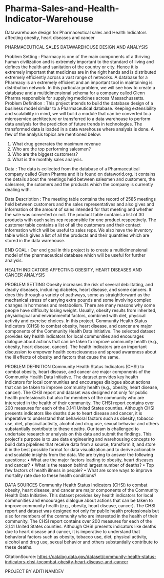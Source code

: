 # Pharma-Sales-and-Health-Indicator-Warehouse
Datawarehouse design for Pharmaceutical sales and Health Indicators affecting obesity, heart diseases and cancer

PHARMACEUTICAL SALES DATAWAREHOUSE DESIGN AND ANALYSIS

Problem Setting :
Pharmacy is one of the main components of a thriving human civilization and is extremely important
to the standard of living and defines the health and sanitation of the country or city. Hence it is
extremely important that medicines are in the right hands and is distributed extremely efficiently
across a vast range of networks. A database for a Pharmacy is an extremely efficient and an
important tool in maintaining is distribution network. In this particular problem, we will see how to
create a database and a multidimensional schema for a company called Glenn Pharma responsible
for supplying medicines across Massachussetts.
Problem Definition :
This project intends to build the database design of a business model similar to a Pharmaceutical
database. Keeping extensibility and scalability in mind, we will build a module that can be converted
to a microservice architecture or transferred to a data warehouse to perform data analysis for the
prediction of future trends in technologies. The transformed data is loaded in a data warehouse
where analysis is done. A few of the analysis topics are mentioned below:
1. What drug generates the maximum revenue
2. Who are the top performing salesmen?
3. Who are the biggest customers?
4. What is the monthly sales analysis.


Data :
The data is collected from the database of a Pharmaceutical company called Glenn Pharma and it is
found on dataworld.org. It contains the details about the meetings held between salesmen and
customers, the salesmen, the sutomers and the products which the company is currently dealing
with.


Data Description :
The meeting table contains the record of 2585 meetings held between customers and the sales
representatives and also gives and information of the amount of sales intended for that meeting and
whether the sale was converted or not. The product table contains a list of 30 products with each
sales rep responsible for one product respectively. The customer table contains a list of all the
customers and their contact information which will be useful to sales reps. We also have the
inventory table which gives a list of all the products and their quantities which are stored in the data
warehouse.


END GOAL :
Our end goal in this project is to create a multidimensional model of the pharmaceutical database
which will be useful for further analysis.

HEALTH INDICATORS AFFECTING OBESITY, HEART DISEASES AND CANCER ANALYSIS

PROBLEM SETTING
Obesity increases the risk of several debilitating, and deadly diseases, including diabetes,
heart disease, and some cancers. It does this through a variety of pathways, some as
straightforward as the mechanical stress of carrying extra pounds and some involving
complex changes in hormones and metabolism. There are many reasons why some people
have difficulty losing weight. Usually, obesity results from inherited, physiological and
environmental factors, combined with diet, physical activity and exercise choices. In this
project, Community Health Status Indicators (CHSI) to combat obesity, heart disease, and
cancer are major components of the Community Health Data Initiative. The selected
dataset provides key health indicators for local communities and encourages dialogue about
actions that can be taken to improve community health (e.g., obesity, heart disease, cancer).
The health indicators are an important discussion to empower health consciousness and
spread awareness about the ill effects of obesity and factors that cause the same.

PROBLEM DEFINITION
Community Health Status Indicators (CHSI) to combat obesity, heart disease, and cancer
are major components of the Community Health Data Initiative. The dataset provides key
health indicators for local communities and encourages dialogue about actions that can be
taken to improve community health (e.g., obesity, heart disease, cancer). The CHSI report
and dataset was designed not only for public health professionals but also for members of
the community who are interested in the health of their community. The CHSI report
contains over 200 measures for each of the 3,141 United States counties. Although CHSI
presents indicators like deaths due to heart disease and cancer, it is imperative to understand
that behavioral factors such as obesity, tobacco use, diet, physical activity, alcohol and
drug use, sexual behavior and others substantially contribute to these deaths.
Our team is challenged to undertake research or analysis on this data and submit the
findings. This project's purpose is to use data engineering and warehousing concepts to
build data pipelines that receive data from a source, transform it, and store it in the best
possible format for data visualization and to derive actionable and scalable insights from
the data. We are trying to answer the following questions:
• What are the major factors leading to obesity, heart diseases and cancer?
• What is the reason behind largest number of deaths?
• Top few factors of health illness in people?
• What are some ways to improve mortality rate due to these health conditions? 

DATA SOURCES
Community Health Status Indicators (CHSI) to combat obesity, heart disease, and cancer
are major components of the Community Health Data Initiative. This dataset provides key
health indicators for local communities and encourages dialogue about actions that can be
taken to improve community health (e.g., obesity, heart disease, cancer). The CHSI report
and dataset was designed not only for public health professionals but also for members of
the community who are interested in the health of their community. The CHSI report
contains over 200 measures for each of the 3,141 United States counties. Although CHSI
presents indicators like deaths due to heart disease and cancer, it is imperative to understand
that behavioral factors such as obesity, tobacco use, diet, physical activity, alcohol and
drug use, sexual behavior and others substantially contribute to these deaths.

CitationSource: https://catalog.data.gov/dataset/community-health-status-indicators-chsi-tocombat-obesity-heart-disease-and-cancer

PROJECT BY ADITI NAMDEV 
